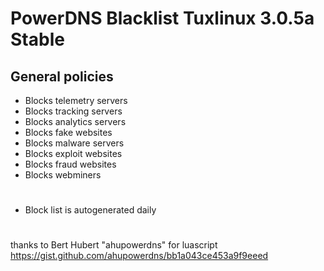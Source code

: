 # PowerDNS Blacklist Tuxlinux 3.0.5a Stable 

## General policies
 - Blocks telemetry servers
 - Blocks tracking servers
 - Blocks analytics servers
 - Blocks fake websites
 - Blocks malware servers
 - Blocks exploit websites
 - Blocks fraud websites
 - Blocks webminers

#
 - Block list is autogenerated daily
#
  thanks to Bert Hubert "ahupowerdns" for luascript https://gist.github.com/ahupowerdns/bb1a043ce453a9f9eeed
<br />
#

